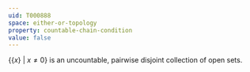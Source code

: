 ```yaml
---
uid: T000888
space: either-or-topology
property: countable-chain-condition
value: false
---
```

$\{ \{x\}\ |\ x \neq 0\}$ is an uncountable, pairwise disjoint collection of open sets.

